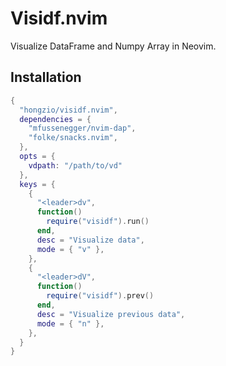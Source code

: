 # Visidf.nvim

Visualize DataFrame and Numpy Array in Neovim.

## Installation

```lua
{
  "hongzio/visidf.nvim",
  dependencies = {
    "mfussenegger/nvim-dap",
    "folke/snacks.nvim",
  },
  opts = {
    vdpath: "/path/to/vd"
  },
  keys = {
    {
      "<leader>dv",
      function()
        require("visidf").run()
      end,
      desc = "Visualize data",
      mode = { "v" },
    },
    {
      "<leader>dV",
      function()
        require("visidf").prev()
      end,
      desc = "Visualize previous data",
      mode = { "n" },
    },
  }
}
```
